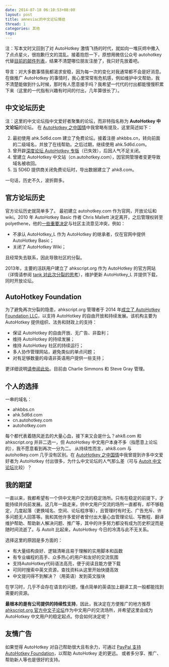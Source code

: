 ```yaml
---
date: 2014-07-18 06:10:53+08:00
layout: post
title: amnesiac的中文论坛情结
thread: 1
categories: 其他
tags:
---
```

注：写本文时又回到了对 AutoHotkey 激情飞扬的时代，就如向一堆灰烬中撒入了点点星火，很抱歉行文的混乱。接着抱怨一下，原想用微信公众号 autohotkey 代替[目前的邮件列表](http://lists.sourceforge.net/lists/listinfo/ahkcn-user)，结果不清楚哪位朋友注册了，我只好先放着吧。

导言：对大多数事情我都渴求安稳，因为每一次的变化对我通常都不会是好消息。在做推广 AutoHotkey 的事情时，我心里常常有危机感，例如维护中文帮助，我不清楚能做到什么时候，那时有人愿意接手吗？我希望一代代的付出都能慢慢积累下来（这里的一代指有兴趣有时间的付出，几年算很长了）。

## 中文论坛历史
注：这里的中文论坛指中文爱好者聚集的论坛，而非特指名称为 **AutoHotkey 中文论坛**的论坛。
在 [AutoHotkey 之中国情](http://zhuanlan.zhihu.com/autohotkey/19737093)中我曾略有提及，这里简述如下：

2. 最初使用 ahk.5d6d.com 建立了免费论坛。接着注册 ahkbbs.cn，转向前面的二级域名，并放了在线帮助。之后过期，继续使用 ahk.5d6d.com。
2. 曾开辟[深度论坛 AutoHotkey 专版](http://soft.deepin.org/thread.php?fid=277)（已失效），后因人气不足关闭。
2. 曾建立 AutoHotkey 中文站（cn.autohotkey.com），因官网管理者变更导致域名被收回。
2. 当 5D6D 提供商关闭免费论坛时，导出数据建立了 ahk8.com。

一句话，历史不久，波折颇多。

## 官方论坛历史
官方论坛历史就简单多了。
最初建立 autohotkey.com 作为官网，开放论坛和 wiki。2010 年 AutoHotkey Basic 作者 Chris Mallett 决定离开，之后管理权转至 polyethene，他的[一些重要决定](http://www.autohotkey.com/board/topic/79177-changes/)与社区主流意见冲突，例如：

* 不承认 AutoHotkey_L 作为 AutoHotkey 的继承者，仅在官网中提供 AutoHotkey Basic；
* 关闭了 AutoHotkey Wiki；

且经常失去联系，因此导致社区的分裂。

2013年，主要的活跃用户建立了 ahkscript.org 作为 AutoHotkey 的官方网站（详情请参阅 [tank 对此次分裂的思考](http://ahkscript.org/boards/viewtopic.php?f=3&t=7)），维护更新 AutoHotkey_L 并提供下载，同时开放论坛。

## AutoHotkey Foundation
为了避免再次分裂的隐患，ahkscript.org 管理者于 2014 年[成立了 AutoHotkey Foundation LLC](http://ahkscript.org/foundation/history.html)，以支持 AutoHotkey 的自由开放和持续发展。该机构主要为 AutoHotkey 提供组织、法务和财政上的支持：

* 保证 AutoHotkey 的自由开放、无广告、非盈利；
* 维持 AutoHotkey 的持续发展；
* 维持 AutoHotkey 社区的持续运行；
* 多人协作管理网站，避免类似的单点问题；
* 对有足够数量的母语非英语用户提供一些支持；

更详细说明[请参阅此处](http://ahkscript.org/foundation/)。目前由 Charlie Simmons 和 Steve Gray 管理。

## 个人的选择
一串的域名：

* ahkbbs.cn
* ahk.5d6d.com
* cn.autohotkey.com
* autohotkey.com

每个都代表着随风逝去的大量心血，接下来又会是什么？ahk8.com 和 ahkscript.org 并非二选一，但 AutoHotkey 中文用户本身不多（指愿意上论坛的），我不愿意看到再次一分为二。
从持续性而言，ahk8.com 与 autohotkey.com 几乎没有区别。在 [AutoHotkey 之中国情](http://zhuanlan.zhihu.com/autohotkey/19737093)中我曾提到许多中文爱好者为 AutoHotkey 付出很多，为什么中文论坛的人气那么差（可与 [AutoIt 中文论坛](http://www.autoitx.com)比较）？

## 我的期望
一直以来，我都希望有一个供中文用户交流的稳定场所。只有在稳定的前提下，才能持续并向前发展。这几年一路走来，供中文用户交流的场所一直都有，却不够稳定，几度起落（更换域名、空间、论坛程序等），且管理时有时无、广告充斥、许多问题无人回答等。我和其他许多爱好者曾付出大量心血管理论坛、写教程、翻译维护帮助、帮助新人解决问题、推广等，其中的许多努力都没有成为历史积淀而是随时间流逝了。与 AutoIt 比起来，AutoHotkey 今日的冷清与此不无关系。

选择这里的原因是多方面的：

* 有大量结构良好、逻辑清晰且易于理解的实用脚本和函数
* 有专业编程的高手、众多热心的用户和友好的交流氛围
* 支持AutoHotkey代码语法高亮，便于阅读且能方便下载
* 可同时搜索中英文资源，查找资料从这里开始快捷高效
* 中文提问得不到解决？（用英语）发到英文版块

在学习时，几乎不会存在语言的问题，懂点简单的英语加上翻译工具一般都能找到需要的资源。

**最根本的是有公司提供的持续性支持**，因此，我决定在方便推广的地方推荐 [ahkscript.org 官方中文子论坛](http://ahkscript.org/boards/viewforum.php?f=26)作为中文用户的交流场所，并希望这里会成为 AutoHotkey 中文用户的稳定起点。你会如何决定呢？

## 友情广告
如果觉得 AutoHotkey 对自己帮助很大且有余力，可通过 [PayPal 支持 AutoHotkey Foundation](https://www.paypal.com/cgi-bin/webscr?cmd=_s-xclick&hosted_button_id=FXC8HB7XBTQJ6)，以帮助 AutoHotkey 走的更远。
或者多分享、推广、帮助新人等也是很好的支持。
